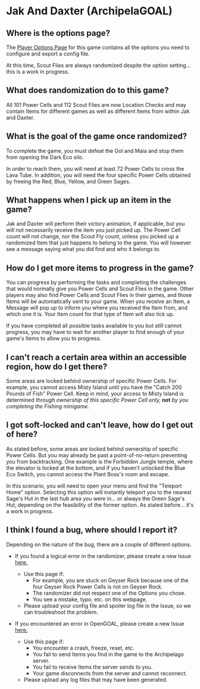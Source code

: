 # Jak And Daxter (ArchipelaGOAL)

## Where is the options page?

The [Player Options Page](../player-options) for this game contains 
all the options you need to configure and export a config file.

At this time, Scout Flies are always randomized despite the option setting... this is a work in progress.

## What does randomization do to this game?
All 101 Power Cells and 112 Scout Flies are now Location Checks 
and may contain Items for different games as well as different Items from within Jak and Daxter.

## What is the goal of the game once randomized?
To complete the game, you must defeat the Gol and Maia and stop them from opening the Dark Eco silo.

In order to reach them, you will need at least 72 Power Cells to cross the Lava Tube. In addition, you will need 
the four specific Power Cells obtained by freeing the Red, Blue, Yellow, and Green Sages.

## What happens when I pick up an item in the game?
Jak and Daxter will perform their victory animation, if applicable, but you will not necessarily receive the item
you just picked up. The Power Cell count will not change, nor the Scout Fly count, unless you picked up a randomized 
Item that just happens to belong to the game. You will however see a message saying what you did find and who it
belongs to.

## How do I get more items to progress in the game?
You can progress by performing the tasks and completing the challenges that would normally give you Power Cells 
and Scout Flies in the game. Other players may also find Power Cells and Scout Flies in their games, and those Items
will be automatically sent to your game. When you receive an Item, a Message will pop up to inform you where you 
received the Item from, and which one it is. Your Item count for that type of Item will also tick up. 

If you have completed all possible tasks available to you but still cannot progress, you may have to wait for another
player to find enough of your game's Items to allow you to progress.

## I can't reach a certain area within an accessible region, how do I get there?
Some areas are locked behind ownership of specific Power Cells. For example, you cannot access Misty Island until you
have the "Catch 200 Pounds of Fish" Power Cell. Keep in mind, your access to Misty Island is determined 
_through ownership of this specific Power Cell only,_ **not** _by you completing the Fishing minigame._

## I got soft-locked and can't leave, how do I get out of here?
As stated before, some areas are locked behind ownership of specific Power Cells. But you may already be 
past a point-of-no-return preventing you from backtracking. One example is the Forbidden Jungle temple, 
where the elevator is locked at the bottom, and if you haven't unlocked the Blue Eco Switch, 
you cannot access the Plant Boss's room and escape.

In this scenario, you will need to open your menu and find the "Teleport Home" option. Selecting this option will
instantly teleport you to the nearest Sage's Hut in the last hub area you were in... or always the Green Sage's Hut, 
depending on the feasibility of the former option. As stated before... it's a work in progress.

## I think I found a bug, where should I report it?
Depending on the nature of the bug, there are a couple of different options.

* If you found a logical error in the randomizer, please create a new Issue 
[here.](https://github.com/ArchipelaGOAL/Archipelago/issues)
  * Use this page if:
    * For example, you are stuck on Geyser Rock because one of the four Geyser Rock Power Cells is not on Geyser Rock.
    * The randomizer did not respect one of the Options you chose.
    * You see a mistake, typo, etc. on this webpage.
  * Please upload your config file and spoiler log file in the Issue, so we can troubleshoot the problem.

* If you encountered an error in OpenGOAL, please create a new Issue 
[here.](https://github.com/ArchipelaGOAL/ArchipelaGOAL/issues)
  * Use this page if:
    * You encounter a crash, freeze, reset, etc.
    * You fail to send Items you find in the game to the Archipelago server.
    * You fail to receive Items the server sends to you.
    * Your game disconnects from the server and cannot reconnect.
  * Please upload any log files that may have been generated.